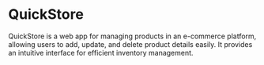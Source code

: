 # QuickStore
QuickStore is a web app for managing products in an e-commerce platform, allowing users to add, update, and delete product details easily. It provides an intuitive interface for efficient inventory management.
